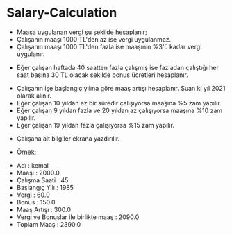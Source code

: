 # Salary-Calculation

- Maaşa uygulanan vergi şu şekilde hesaplanır; 
- Çalışanın maaşı 1000 TL'den az ise vergi uygulanmaz.
- Çalışanın maaşı 1000 TL'den fazla ise maaşının %3'ü kadar vergi uygulanır.

* Eğer çalışan haftada 40 saatten fazla çalışmış ise fazladan çalıştığı her saat başına 30 TL olacak şekilde bonus ücretleri hesaplanır.

- Çalışanın işe başlangıç yılına göre maaş artışı hesaplanır. Şuan ki yıl 2021 olarak alınır.
- Eğer çalışan 10 yıldan az bir süredir çalışıyorsa maaşına %5 zam yapılır.
- Eğer çalışan 9 yıldan fazla ve 20 yıldan az çalışıyorsa maaşına %10 zam yapılır.
- Eğer çalışan 19 yıldan fazla çalışıyorsa %15 zam yapılır.

*  Çalışana ait bilgiler ekrana yazdırılır.

  - Örnek:
  * Adı : kemal
  * Maaşı : 2000.0
  * Çalışma Saati : 45
  * Başlangıç Yılı : 1985
  * Vergi : 60.0
  * Bonus : 150.0
  * Maaş Artışı : 300.0
  * Vergi ve Bonuslar ile birlikte maaş : 2090.0
  * Toplam Maaş : 2390.0
